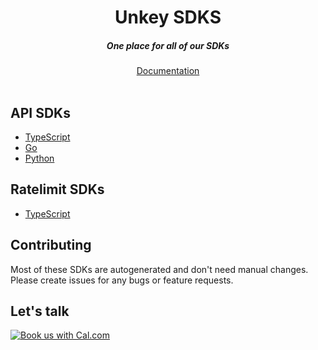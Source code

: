 <div align="center">
    <h1 align="center">Unkey SDKS</h1>
    <h5>One place for all of our SDKs</h5>
</div>

<div align="center">
  <a href="https://unkey.com/docs/libraries">Documentation</a>
</div>
<br/>


## API SDKs

- [TypeScript](https://github.com/unkeyed/sdks/tree/main/api/ts)
- [Go](https://github.com/unkeyed/sdks/tree/main/api/go)
- [Python](https://github.com/unkeyed/sdks/tree/main/api/py)

## Ratelimit SDKs

- [TypeScript](https://github.com/unkeyed/sdks/tree/main/ratelimit/ts)

## Contributing

Most of these SDKs are autogenerated and don't need manual changes. Please create issues for any bugs or feature requests.


## Let's talk
<a href="https://unkey.cal.com/unkey/user-interview?utm_source=banner&utm_campaign=oss"><img alt="Book us with Cal.com" src="https://cal.com/book-with-cal-dark.svg" /></a>
